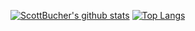 [![ScottBucher's github stats](https://github-readme-stats.vercel.app/api?username=scottbucher&theme=algolia&show_icons=true)](https://github.com/scottbucher/github-readme-stats)
[![Top Langs](https://github-readme-stats.vercel.app/api/top-langs/?username=scottbucher&layout=compact&theme=algolia&show_icons=true)](https://github.com/scottbucher/github-readme-stats)

